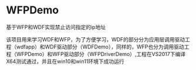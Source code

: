 # WFPDemo
基于WFP和WDF实现禁止访问指定的ip地址

该项目用来学习WDF和WFP，为了方便学习，WDF的部分分为应用层调用驱动工程（wdfapp）和WDF驱动部分（WDFDemo），同样的，WFP也分为调用驱动工程（WFPDemo）和WFP驱动部分（WFPDriverDemo）,工程在VS2017下编译X64测试通过，并且在win10和win11环境下成功运行
